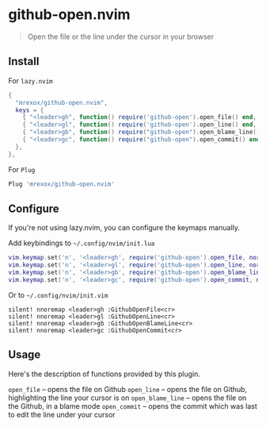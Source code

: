 # github-open.nvim

> Open the file or the line under the cursor in your browser

## Install

For `lazy.nvim`

```lua
{
  "mrexox/github-open.nvim",
  keys = {
    { "<leader>gh", function() require('github-open').open_file() end, },
    { "<leader>gl", function() require('github-open').open_line() end, },
    { "<leader>gb", function() require("github-open").open_blame_line() end, },
    { "<leader>gc", function() require("github-open").open_commit() end, },
  },
},
```

For `Plug`

```lua
Plug 'mrexox/github-open.nvim'
```

## Configure

If you're not using lazy.nvim, you can configure the keymaps manually.

Add keybindings to `~/.config/nvim/init.lua`

```lua
vim.keymap.set('n', '<leader>gh', require('github-open').open_file, noremap = true, silent = true)
vim.keymap.set('n', '<leader>gl', require('github-open').open_line, noremap = true, silent = true)
vim.keymap.set('n', '<leader>gb', require('github-open').open_blame_line, noremap = true, silent = true)
vim.keymap.set('n', '<leader>gc', require('github-open').open_commit, noremap = true, silent = true)
```

Or to `~/.config/nvim/init.vim`

```vim
silent! nnoremap <leader>gh :GithubOpenFile<cr>
silent! nnoremap <leader>gl :GithubOpenLine<cr>
silent! nnoremap <leader>gb :GithubOpenBlameLine<cr>
silent! nnoremap <leader>gc :GithubOpenCommit<cr>
```

## Usage

Here's the description of functions provided by this plugin.

`open_file` – opens the file on Github
`open_line` – opens the file on Github, highlighting the line your cursor is on
`open_blame_line` – opens the file on the Github, in a blame mode
`open_commit` – opens the commit which was last to edit the line under your cursor
